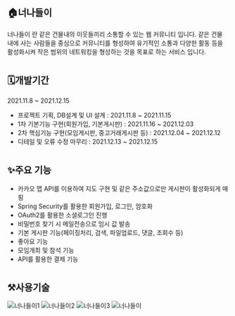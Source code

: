 <div align=left>

# <h2>🏠너나들이</h2>
  
<p>너나들이 란 같은 건물내의 이웃들끼리 소통할 수 있는 웹 커뮤니티 입니다.
  같은 건물 내에 사는 사람들을 중심으로 커뮤니티를 형성하여 유기적인 소통과 다양한 활동 등을 활성화시켜 작은 범위의 네트워킹을 형성하는 것을 목표로 하는 서비스 입니다.</p>

# <h2>🗓️개발기간</h2>
  <p>2021.11.8 ~ 2021.12.15</p>
  <ul>
    <li>프로젝트 기획, DB설계 및 UI 설계 : 2021.11.8 ~ 2021.11.15</li>
    <li>1차 기본기능 구현(회원가입, 기본게시판) : 2021.11.16 ~ 2021.12.03</li>
    <li>2차 핵심기능 구현(모임게시판, 중고거래게시판 등) : 2021.12.04 ~ 2021.12.12</li>
    <li>디테일 및 오류 수정 마무리 : 2021.12.13 ~ 2021.12.15</li>
  </ul>
  
# <h2>✨주요 기능</h2>
  <ul list-style:none>
    <li>카카오 맵 API를 이용하여 지도 구현 및 같은 주소값으로만 게시판이 활성화되게 매핑</li>
    <li>Spring Security를 활용한 회원가입, 로그인, 암호화</li>
    <li>OAuth2를 활용한 소셜로그인 진행</li>
    <li>비밀번호 찾기 시 메일전송으로 임시 값 발송</li>
    <li>기본 게시판 기능(페이징처리, 검색, 파일업로드, 댓글, 조회수 등)</li>
    <li>좋아요 기능</li>
    <li>모임개최 및 참석 기능</li>
    <li>API를 활용한 결제 기능</li>
  </ul>
  
 # <h2>⚒️사용기술</h2>

![너나들이1](https://user-images.githubusercontent.com/86067390/147083000-4e2f4c43-858a-482a-b8fc-24b04a237007.png)
![너나들이2](https://user-images.githubusercontent.com/86067390/147083001-78abe1ad-033d-4245-b9db-98d6e99b9433.png)
![너나들이3](https://user-images.githubusercontent.com/86067390/147083002-52863367-de0e-471a-83fe-1d7d20b8ea25.png)
![너나들이](https://user-images.githubusercontent.com/86067390/147082994-9da33b85-7c35-479a-99a2-3795cfc5031c.png)



  </div>
